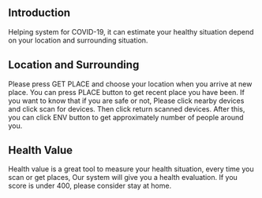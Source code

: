 ## Introduction
Helping system for COVID-19, it can estimate your healthy situation depend on your location and surrounding situation.

## Location and Surrounding
Please press GET PLACE and choose your location when you arrive at new place.
You can press PLACE button to get recent place you have been.
If you want to know that if you are safe or not, Please click nearby devices and click scan for devices.
Then click return scanned devices. 
After this, you can click ENV button to get approximately number of people around you.

## Health Value
Health value is a great tool to measure your health situation, every time you scan or get places,
Our system will give you a health evaluation. If you score is under 400, please consider stay at home.
